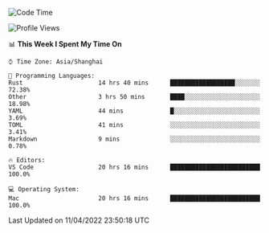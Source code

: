 <!--START_SECTION:waka-->
![Code Time](http://img.shields.io/badge/Code%20Time-1%2C221%20hrs%2029%20mins-blue)

![Profile Views](http://img.shields.io/badge/Profile%20Views-16-blue)

📊 **This Week I Spent My Time On** 

```text
⌚︎ Time Zone: Asia/Shanghai

💬 Programming Languages: 
Rust                     14 hrs 40 mins      ██████████████████░░░░░░░   72.38% 
Other                    3 hrs 50 mins       ████░░░░░░░░░░░░░░░░░░░░░   18.98% 
YAML                     44 mins             █░░░░░░░░░░░░░░░░░░░░░░░░   3.69% 
TOML                     41 mins             ░░░░░░░░░░░░░░░░░░░░░░░░░   3.41% 
Markdown                 9 mins              ░░░░░░░░░░░░░░░░░░░░░░░░░   0.78%

🔥 Editors: 
VS Code                  20 hrs 16 mins      █████████████████████████   100.0%

💻 Operating System: 
Mac                      20 hrs 16 mins      █████████████████████████   100.0%

```


 Last Updated on 11/04/2022 23:50:18 UTC
<!--END_SECTION:waka-->
